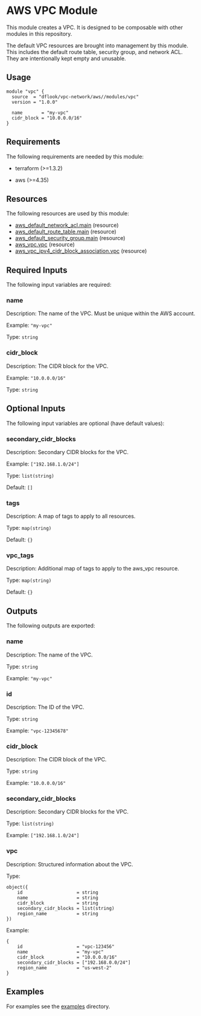 # AWS VPC Module

This module creates a VPC. It is designed to be composable with other modules in this repository.

The default VPC resources are brought into management by this module. This includes the default route table, security group, and network ACL.
They are intentionally kept empty and unusable.

## Usage

```hcl
module "vpc" {
  source  = "dflook/vpc-network/aws//modules/vpc"
  version = "1.0.0"

  name       = "my-vpc"
  cidr_block = "10.0.0.0/16"
}
```

<!-- BEGIN_TF_DOCS -->
## Requirements

The following requirements are needed by this module:

- terraform (>=1.3.2)

- aws (>=4.35)

## Resources

The following resources are used by this module:

- [aws_default_network_acl.main](https://registry.terraform.io/providers/hashicorp/aws/latest/docs/resources/default_network_acl) (resource)
- [aws_default_route_table.main](https://registry.terraform.io/providers/hashicorp/aws/latest/docs/resources/default_route_table) (resource)
- [aws_default_security_group.main](https://registry.terraform.io/providers/hashicorp/aws/latest/docs/resources/default_security_group) (resource)
- [aws_vpc.vpc](https://registry.terraform.io/providers/hashicorp/aws/latest/docs/resources/vpc) (resource)
- [aws_vpc_ipv4_cidr_block_association.vpc](https://registry.terraform.io/providers/hashicorp/aws/latest/docs/resources/vpc_ipv4_cidr_block_association) (resource)

## Required Inputs

The following input variables are required:

### name

Description: The name of the VPC. Must be unique within the AWS account.

Example: `"my-vpc"`

Type: `string`

### cidr\_block

Description: The CIDR block for the VPC.

Example: `"10.0.0.0/16"`

Type: `string`

## Optional Inputs

The following input variables are optional (have default values):

### secondary\_cidr\_blocks

Description: Secondary CIDR blocks for the VPC.

Example: `["192.168.1.0/24"]`

Type: `list(string)`

Default: `[]`

### tags

Description: A map of tags to apply to all resources.

Type: `map(string)`

Default: `{}`

### vpc\_tags

Description: Additional map of tags to apply to the aws\_vpc resource.

Type: `map(string)`

Default: `{}`

## Outputs

The following outputs are exported:

### name

Description: The name of the VPC.

Type: `string`

Example: `"my-vpc"`

### id

Description: The ID of the VPC.

Type: `string`

Example: `"vpc-12345678"`

### cidr\_block

Description: The CIDR block of the VPC.

Type: `string`

Example: `"10.0.0.0/16"`

### secondary\_cidr\_blocks

Description: Secondary CIDR blocks for the VPC.

Type: `list(string)`

Example: `["192.168.1.0/24"]`

### vpc

Description: Structured information about the VPC.

Type:

```hcl
object({
    id                    = string
    name                  = string
    cidr_block            = string
    secondary_cidr_blocks = list(string)
    region_name           = string
})
```

Example:

```hcl
{
    id                    = "vpc-123456"
    name                  = "my-vpc"
    cidr_block            = "10.0.0.0/16"
    secondary_cidr_blocks = ["192.168.0.0/24"]
    region_name           = "us-west-2"
}
```
<!-- END_TF_DOCS -->

## Examples

For examples see the [examples](https://github.com/dflook/terraform-aws-vpc-network/tree/main/examples) directory.
